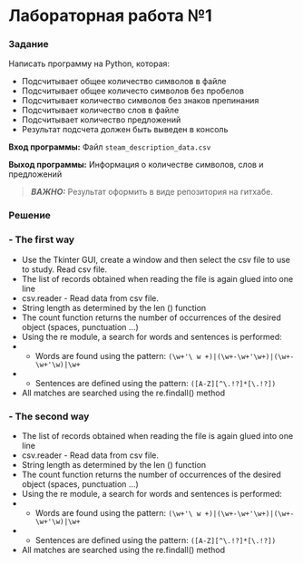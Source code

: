 # Лабораторная работа  №1

### Задание
Написать программу на Python, которая:

* Подсчитывает общее количество символов в файле
* Подсчитывает общее количесто символов без пробелов
* Подсчитывает количество символов без знаков препинания
* Подсчитывает количество слов в файле
* Подсчитывает количество предложений
* Результат подсчета должен быть выведен в консоль

**Вход программы:**
Файл `steam_description_data.csv`

**Выход программы:**
Информация о количестве символов, слов и предложений

> **_ВАЖНО:_**
Результат оформить в виде репозитория на гитхабе.

### Решение 
### - The first way
* Use the Tkinter GUI, create a window and then select the csv file to use to study. Read csv file.
* The list of records obtained when reading the file is again glued into one line
* csv.reader - Read data from csv file.
* String length as determined by the len () function
* The count function returns the number of occurrences of the desired object (spaces, punctuation ...)
* Using the re module, a search for words and sentences is performed:
* - Words are found using the pattern: `(\w+'\ w +)|(\w+-\w+'\w+)|(\w+-\w+'\w)|\w+`
* - Sentences are defined using the pattern: `([A-Z][^\.!?]*[\.!?])`
* All matches are searched using the re.findall() method

### - The second way
* The list of records obtained when reading the file is again glued into one line
* csv.reader - Read data from csv file.
* String length as determined by the len () function
* The count function returns the number of occurrences of the desired object (spaces, punctuation ...)
* Using the re module, a search for words and sentences is performed:
* - Words are found using the pattern: `(\w+'\ w +)|(\w+-\w+'\w+)|(\w+-\w+'\w)|\w+`
* - Sentences are defined using the pattern: `([A-Z][^\.!?]*[\.!?])`
* All matches are searched using the re.findall() method
